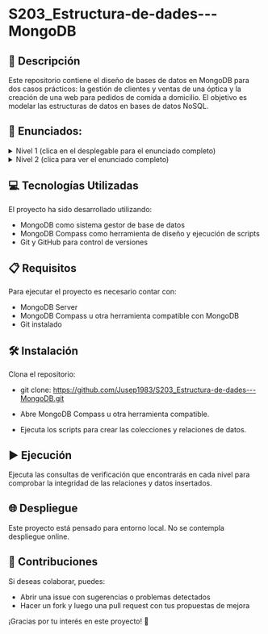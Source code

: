 # S203_Estructura-de-dades---MongoDB

## 📄 Descripción
Este repositorio contiene el diseño de bases de datos en MongoDB para dos casos prácticos: la gestión de clientes y ventas de una óptica y la creación de una web para pedidos de comida a domicilio. El objetivo es modelar las estructuras de datos en bases de datos NoSQL.

## 🔽 Enunciados:

<details>
<summary> 
Nivel 1 (clica en el desplegable para el enunciado completo)
  
</summary>
  
  ## Ejercicio 1 - Òptica  
  Una óptica llamada "Cul d'Ampolla" quiere informatizar la gestión de clientes y ventas de gafas.  
  Los requisitos son los siguientes:
  
  - **Proveedores:** Nombre, dirección (calle, número, piso, puerta, ciudad, código postal y país), teléfono, fax, NIF.
  - **Ulleres:** Marca, graduación de cada lente, tipo de montura (flotante, pasta o metálica), color de la montura, color de cada lente y precio.
  - **Clientes:** Nombre, dirección postal, teléfono, correo electrónico, fecha de registro.
  - **Recomendaciones:** En caso de que un cliente haya sido recomendado por otro, guardar quién fue la persona que lo recomendó.
  - **Empleados:** Almacenar quién vendió cada gafas y cuándo ocurrió la venta.

  ## Ejercicio 2 - Ulleres  
  ¿Y si el punto de vista de la interfaz fuera las gafas? ¿Cómo modelarías la base de datos?

</details>

<details>
<summary> 
  Nivel 2 (clica para ver el enunciado completo)
  
</summary>
  
  ## Ejercicio 1 - Pedido de Comida a Domicilio  
  Se ha contratado para diseñar la base de datos de una web que permita realizar pedidos de comida a domicilio.  
  Los requisitos para el modelo de base de datos son los siguientes:
  
  - **Clientes:** Cada cliente tiene un identificador único y se almacena su nombre, apellidos, dirección, código postal, localidad, provincia y teléfono.
  - **Comandas:** Cada comanda tiene un identificador único y se almacena la fecha/hora de realización, tipo de comanda (domicilio o recoger en tienda), la cantidad de productos de cada tipo, el precio total y una nota adicional.
  - **Productos:** Pueden ser pizzas, hamburguesas o bebidas. Cada producto tiene un identificador único, nombre, descripción, imagen y precio. Las pizzas pueden pertenecer a varias categorías.
  - **Tiendas:** Cada tienda tiene un identificador único y se almacena su dirección, código postal, localidad y provincia.
  - **Empleados:** Cada empleado tiene un identificador único y se almacena su nombre, apellidos, NIF, teléfono y su rol (cocinero o repartidor).  
  - **Repartidores:** Almacenamos quién es el repartidor asignado a cada pedido y la fecha/hora de la entrega.

</details>

## 💻 Tecnologías Utilizadas

El proyecto ha sido desarrollado utilizando:

- MongoDB como sistema gestor de base de datos
- MongoDB Compass como herramienta de diseño y ejecución de scripts
- Git y GitHub para control de versiones

## 📋 Requisitos

Para ejecutar el proyecto es necesario contar con:

- MongoDB Server
- MongoDB Compass u otra herramienta compatible con MongoDB
- Git instalado

## 🛠️ Instalación

Clona el repositorio:

- git clone:   https://github.com/Jusep1983/S203_Estructura-de-dades---MongoDB.git

- Abre MongoDB Compass u otra herramienta compatible.

- Ejecuta los scripts para crear las colecciones y relaciones de datos.

## ▶️ Ejecución

Ejecuta las consultas de verificación que encontrarás en cada nivel para comprobar la integridad de las relaciones y datos insertados.

## 🌐 Despliegue

Este proyecto está pensado para entorno local. No se contempla despliegue online.

## 🤝 Contribuciones

Si deseas colaborar, puedes:

- Abrir una issue con sugerencias o problemas detectados
- Hacer un fork y luego una pull request con tus propuestas de mejora

¡Gracias por tu interés en este proyecto! 🚀
